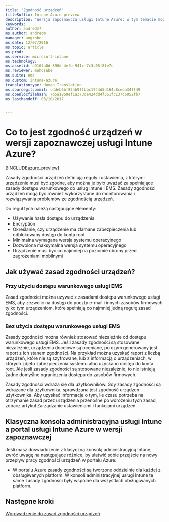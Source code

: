 ```yaml
---
title: "Zgodność urządzeń"
titleSuffix: Intune Azure preview
description: "Wersja zapoznawcza usługi Intune Azure: w tym temacie można znaleźć informacje na temat zgodności urządzeń w usłudze Microsoft Intune"
keywords: 
author: andredm7
ms.author: andredm
manager: angrobe
ms.date: 12/07/2016
ms.topic: article
ms.prod: 
ms.service: microsoft-intune
ms.technology: 
ms.assetid: a916fa0d-890d-4efb-941c-7c3c05f8fe7c
ms.reviewer: muhosabe
ms.suite: ems
ms.custom: intune-azure
translationtype: Human Translation
ms.sourcegitcommit: cddeb6bf854b9ffbbc1744d5d164c8ceea34ff49
ms.openlocfilehash: 7d5a1859ef1a373ce424dd4f351fc137c6052fb7
ms.lasthandoff: 03/10/2017


---
```


# <a name="what-is-device-compliance-in-intune-azure-preview"></a>Co to jest zgodność urządzeń w wersji zapoznawczej usługi Intune Azure?

[!INCLUDE[azure_preview](../includes/azure_preview.md)]

Zasady zgodności urządzeń definiują reguły i ustawienia, z którymi urządzenie musi być zgodne, aby można je było uważać za spełniające zasady dostępu warunkowego do usług Intune i EMS. Zasady zgodności urządzeń mogą być również wykorzystane do monitorowania i rozwiązywania problemów ze zgodnością urządzeń. 

Do reguł tych należą następujące elementy:

- Używanie hasła dostępu do urządzenia
- Encryption
- Określanie, czy urządzenie ma złamane zabezpieczenia lub odblokowany dostęp do konta root
- Minimalna wymagana wersja systemu operacyjnego
- Dozwolona maksymalna wersja systemu operacyjnego
- Urządzenie musi być co najmniej na poziomie obrony przed zagrożeniami mobilnymi

<!---##  Concepts
Following are some terms and concepts that are useful to understanding how to use compliance policies.

### Device compliance requirements
Compliance requirements are essentially rules like requiring a device PIN or encryption that you can specify as required or not required for a compliance policy.

### Actions for noncompliance

You can specify what needs to happen when a device is determined as noncompliant. This can be a sequence of actions during a specific time.
When you specify these actions, Intune will automatically initiate them in the sequence you specify. See the following example of a sequence of
actions for a device that continues to be in the noncompliant status for
a week:

-   When the device is first determined to be non-compliant, an email with noncompliant notification is sent to the user.

-   3 days after initial noncompliance state, a follow up reminder is sent to the user.

-   5 days after initial noncompliance state, a final reminder with a notification that access to company resources will be blocked on the device in 2 days if the compliance issues are not remediated is sent to the user.

-   7 days after initial noncompliance state, access to company resources is blocked. This requires that you have conditional access policy that specifies that access from noncompliant devices should    be blocked for services such as Exchange and SharePoint.

### Grace Period

This is the time between when a device is first determined as
noncompliant to when access to company resources on that device is blocked. This time allows for time that the user has to resolve
compliance issues on the device. You can also use this time to create your action sequences to send notifications to the user before their access is blocked.

Remember that you need to implement conditional access policies in addition to compliance policies in order for access to company resources to be blocked.--->

##  <a name="how-should-i-use-a-device-compliance-policy"></a>Jak używać zasad zgodności urządzeń?

### <a name="using-ems-conditional-access"></a>Przy użyciu dostępu warunkowego usługi EMS
Zasad zgodności można używać z zasadami dostępu warunkowego usługi EMS, aby zezwolić na dostęp do poczty e-mail i innych zasobów firmowych tylko tym urządzeniom, które spełniają co najmniej jedną regułę zasad zgodności.

### <a name="not-using-ems-conditional-access"></a>Bez użycia dostępu warunkowego usługi EMS
Zasady zgodności można również stosować niezależnie od dostępu warunkowego usługi EMS.
Jeśli zasady zgodności są stosowane niezależnie, urządzenia docelowe są oceniane, po czym generowany jest raport z ich stanem zgodności. Na przykład można uzyskać raport z liczbą urządzeń, które nie są szyfrowane, lub z informacją o urządzeniach, w których zdjęto zabezpieczenia systemu albo uzyskano dostęp do konta root. Ale jeśli zasady zgodności są stosowane niezależnie, to nie istnieją żadne domyślne ograniczenia dostępu do zasobów firmowych.

Zasady zgodności wdraża się dla użytkowników. Gdy zasady zgodności są wdrażane dla użytkownika, sprawdzana jest zgodność urządzeń użytkownika. Aby uzyskać informacje o tym, ile czasu potrzeba na otrzymanie zasad przez urządzenia przenośne po wdrożeniu tych zasad, zobacz artykuł Zarządzanie ustawieniami i funkcjami urządzeń.

##  <a name="intune-classic-admin-console-vs-intune-azure-preview-portal"></a>Klasyczna konsola administracyjna usługi Intune a portal usługi Intune Azure w wersji zapoznawczej

Jeśli masz doświadczenie z klasyczną konsolą administracyjną Intune, zwróć uwagę na następujące różnice, by ułatwić sobie przejście na nowy przepływ pracy zgodności urządzeń w portalu Azure:

-   W portalu Azure zasady zgodności są tworzone oddzielnie dla każdej z obsługiwanych platform. W konsoli administracyjnej usługi Intune te same zasady zgodności były wspólne dla wszystkich obsługiwanych platform.

<!--- -   In the Azure portal, you have the ability to specify actions and notifications that are intiated when a device is determined to be noncompliant. This ability does not exist in the Intune admin console.

-   In the Azure portal, you can set a grace period to allow time for the end-user to get their device back to compliance status before they completely lose the ability to get company data on their device. This is not available in the Intune admin console.--->

##  <a name="next-steps"></a>Następne kroki

[Wprowadzenie do zasad zgodności urządzeń](get-started-with-device-compliance.md)


<!---### See also

Conditional access--->

